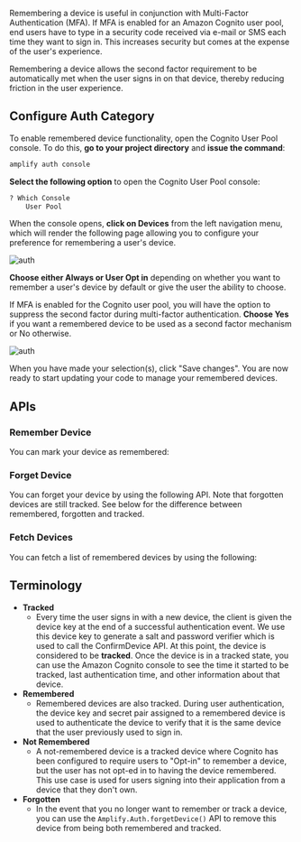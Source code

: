 Remembering a device is useful in conjunction with Multi-Factor Authentication (MFA).  If MFA is enabled for an Amazon Cognito user pool, end users have to type in a security code received via e-mail or SMS each time they want to sign in.  This increases security but comes at the expense of the user's experience.

Remembering a device allows the second factor requirement to be automatically met when the user signs in on that device, thereby reducing friction in the user experience.

## Configure Auth Category

To enable remembered device functionality, open the Cognito User Pool console.  To do this, **go to your project directory** and **issue the command**:
```bash
amplify auth console
```

**Select the following option** to open the Cognito User Pool console:
```bash
? Which Console
    User Pool
```

When the console opens, **click on Devices** from the left navigation menu, which will render the following page allowing you to configure your preference for remembering a user's device.

![auth](~/images/auth/webconsole_remember1.png)

**Choose either Always or User Opt in** depending on whether you want to remember a user's device by default or give the user the ability to choose.

If MFA is enabled for the Cognito user pool, you will have the option to suppress the second factor during multi-factor authentication.  **Choose Yes** if you want a remembered device to be used as a second factor mechanism or No otherwise.

![auth](~/images/auth/webconsole_remember2.png)

When you have made your selection(s), click "Save changes".  You are now ready to start updating your code to manage your remembered devices.

## APIs
### Remember Device
You can mark your device as remembered:
<inline-fragment platform="js" src="~/lib/auth/fragments/js/device_features/10_rememberDevice.md"></inline-fragment>

### Forget Device
You can forget your device by using the following API.  Note that forgotten devices are still tracked.  See below for the difference between remembered, forgotten and tracked.
<inline-fragment platform="js" src="~/lib/auth/fragments/js/device_features/20_forgetDevice.md"></inline-fragment>

### Fetch Devices
You can fetch a list of remembered devices by using the following:
<inline-fragment platform="js" src="~/lib/auth/fragments/js/device_features/30_fetchDevice.md"></inline-fragment>

## Terminology
* **Tracked**
  * Every time the user signs in with a new device, the client is given the device key at the end of a successful authentication event.  We use this device key to generate a salt and password verifier which is used to call the ConfirmDevice API.  At this point, the device is considered to be **tracked**.  Once the device is in a tracked state, you can use the Amazon Cognito console to see the time it started to be tracked, last authentication time, and other information about that device.
* **Remembered**
  * Remembered devices are also tracked. During user authentication, the device key and secret pair assigned to a remembered device is used to authenticate the device to verify that it is the same device that the user previously used to sign in.
* **Not Remembered**
  * A not-remembered device is a tracked device where Cognito has been configured to require users to "Opt-in" to remember a device, but the user has not opt-ed in to having the device remembered.  This use case is used for users signing into their application from a device that they don't own.
* **Forgotten**
  * In the event that you no longer want to remember or track a device, you can use the `Amplify.Auth.forgetDevice()` API to remove this device from being both remembered and tracked.
